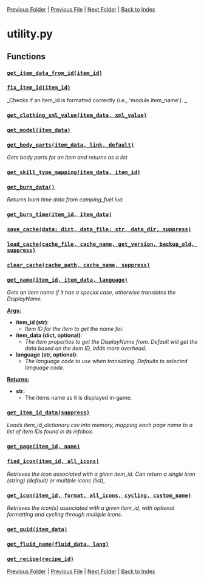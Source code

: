 [Previous Folder](../tools/compare_item_lists.md) | [Previous File](util.md) | [Next Folder](../vehicles/vehicle_article.md) | [Back to Index](../../index.md)

# utility.py

## Functions

### [`get_item_data_from_id(item_id)`](https://github.com/Vaileasys/pz-wiki_parser/blob/main/scripts/utils/utility.py#L24)
### [`fix_item_id(item_id)`](https://github.com/Vaileasys/pz-wiki_parser/blob/main/scripts/utils/utility.py#L30)

_Checks if an item_id is formatted correctly (i.e., 'module.item_name'). _
### [`get_clothing_xml_value(item_data, xml_value)`](https://github.com/Vaileasys/pz-wiki_parser/blob/main/scripts/utils/utility.py#L58)
### [`get_model(item_data)`](https://github.com/Vaileasys/pz-wiki_parser/blob/main/scripts/utils/utility.py#L93)
### [`get_body_parts(item_data, link, default)`](https://github.com/Vaileasys/pz-wiki_parser/blob/main/scripts/utils/utility.py#L152)

_Gets body parts for an item and returns as a list._
### [`get_skill_type_mapping(item_data, item_id)`](https://github.com/Vaileasys/pz-wiki_parser/blob/main/scripts/utils/utility.py#L207)
### [`get_burn_data()`](https://github.com/Vaileasys/pz-wiki_parser/blob/main/scripts/utils/utility.py#L248)

_Returns burn time data from camping_fuel.lua._
### [`get_burn_time(item_id, item_data)`](https://github.com/Vaileasys/pz-wiki_parser/blob/main/scripts/utils/utility.py#L274)
### [`save_cache(data: dict, data_file: str, data_dir, suppress)`](https://github.com/Vaileasys/pz-wiki_parser/blob/main/scripts/utils/utility.py#L347)
### [`load_cache(cache_file, cache_name, get_version, backup_old, suppress)`](https://github.com/Vaileasys/pz-wiki_parser/blob/main/scripts/utils/utility.py#L352)
### [`clear_cache(cache_path, cache_name, suppress)`](https://github.com/Vaileasys/pz-wiki_parser/blob/main/scripts/utils/utility.py#L361)
### [`get_name(item_id, item_data, language)`](https://github.com/Vaileasys/pz-wiki_parser/blob/main/scripts/utils/utility.py#L367)

_Gets an item name if it has a special case, otherwise translates the DisplayName._

<ins>**Args:**</ins>
  - **item_id (str)**:
      - _Item ID for the item to get the name for._
  - **item_data (dict, optional)**:
      - _The item properties to get the DisplayName from. Default will get the data based on the item ID, adds more overhead._
  - **language (str, optional)**:
      - _The language code to use when translating. Defaults to selected language code._

<ins>**Returns:**</ins>
  - **str:**
      - The items name as it is displayed in-game.
### [`get_item_id_data(suppress)`](https://github.com/Vaileasys/pz-wiki_parser/blob/main/scripts/utils/utility.py#L457)

_Loads item_id_dictionary.csv into memory, mapping each page name to a list of item IDs found in its infobox._
### [`get_page(item_id, name)`](https://github.com/Vaileasys/pz-wiki_parser/blob/main/scripts/utils/utility.py#L500)
### [`find_icon(item_id, all_icons)`](https://github.com/Vaileasys/pz-wiki_parser/blob/main/scripts/utils/utility.py#L512)

_Retrieves the icon associated with a given item_id. Can return a single icon (string) (default) or multiple icons (list),_
### [`get_icon(item_id, format, all_icons, cycling, custom_name)`](https://github.com/Vaileasys/pz-wiki_parser/blob/main/scripts/utils/utility.py#L638)

_Retrieves the icon(s) associated with a given item_id, with optional formatting and cycling through multiple icons._
### [`get_guid(item_data)`](https://github.com/Vaileasys/pz-wiki_parser/blob/main/scripts/utils/utility.py#L713)
### [`get_fluid_name(fluid_data, lang)`](https://github.com/Vaileasys/pz-wiki_parser/blob/main/scripts/utils/utility.py#L723)
### [`get_recipe(recipe_id)`](https://github.com/Vaileasys/pz-wiki_parser/blob/main/scripts/utils/utility.py#L736)


[Previous Folder](../tools/compare_item_lists.md) | [Previous File](util.md) | [Next Folder](../vehicles/vehicle_article.md) | [Back to Index](../../index.md)
